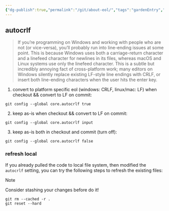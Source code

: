 ```yaml
---
{"dg-publish":true,"permalink":"/git/about-eol/","tags":"gardenEntry","dgHomeLink":true,"dgPassFrontmatter":false}
---
```



## autocrlf
> If you’re programming on Windows and working with people who are not (or vice-versa), you’ll probably run into line-ending issues at some point. This is because Windows uses both a carriage-return character and a linefeed character for newlines in its files, whereas macOS and Linux systems use only the linefeed character. This is a subtle but incredibly annoying fact of cross-platform work; many editors on Windows silently replace existing LF-style line endings with CRLF, or insert both line-ending characters when the user hits the enter key.

1. convert to platform specific eol (windows: CRLF, linux/mac: LF) when checkout  &&  convert to LF on commit:
```shell
git config --global core.autocrlf true
```

2. keep as-is when checkout && convert to LF on commit:
```shell
git config --global core.autocrlf input
```
3. keep as-is both in checkout and commit (turn off):
```shell
git config --global core.autocrlf false
```

### refresh local
If you already pulled the code to local file system, then modified the `autocrlf` setting, you can try the following steps to refresh the existing files:

> [!NOTE]
> Consider stashing your changes before do it! 

```shell
git rm --cached -r .
git reset --hard
```
